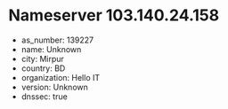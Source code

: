 # Nameserver 103.140.24.158

* as_number: 139227
* name: Unknown
* city: Mirpur
* country: BD
* organization: Hello IT
* version: Unknown
* dnssec: true
